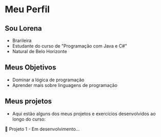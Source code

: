 # Meu Perfil 

## Sou Lorena

- Brarileira
- Estudante do curso de "Programação com Java e C#"
- Natural de Belo Horizonte

## Meus Objetivos 

- Dominar a lógica de programação
- Aprender mais sobre linguagens de programação

## Meus projetos

- Aqui estão alguns dos meus projetos e exercícios desenvolvidos ao longo do curso:

 🔸 Projeto 1 - Em desenvolvimento...